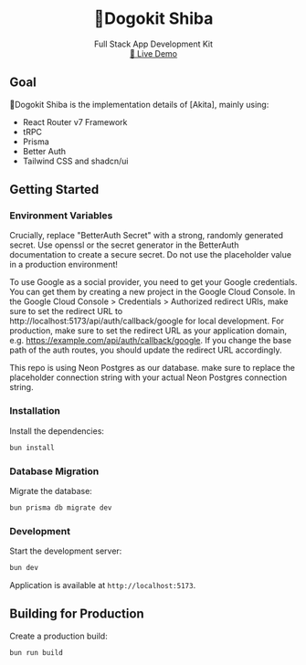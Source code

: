 <div align="center">
	<h1 align="center">🐶Dogokit Shiba</h1>
  <p align="center">
    <span>Full Stack App Development Kit</span>
    <br />
    <a href="https://shiba.dogokit.com">🚧 Live Demo</a>
  </p>
</div>

## Goal

🐶Dogokit Shiba is the implementation details of [Akita], mainly using:

- React Router v7 Framework
- tRPC
- Prisma
- Better Auth
- Tailwind CSS and shadcn/ui

## Getting Started

### Environment Variables

Crucially, replace "BetterAuth Secret" with a strong, randomly generated secret. Use openssl or the secret generator in the BetterAuth documentation to create a secure secret. Do not use the placeholder value in a production environment!

To use Google as a social provider, you need to get your Google credentials. You can get them by creating a new project in the Google Cloud Console.
In the Google Cloud Console > Credentials > Authorized redirect URIs, make sure to set the redirect URL to http://localhost:5173/api/auth/callback/google for local development. For production, make sure to set the redirect URL as your application domain, e.g. https://example.com/api/auth/callback/google. If you change the base path of the auth routes, you should update the redirect URL accordingly.

This repo is using Neon Postgres as our database. make sure to replace the placeholder connection string with your actual Neon Postgres connection string.

### Installation

Install the dependencies:

```bash
bun install
```

### Database Migration

Migrate the database:

```bash
bun prisma db migrate dev
```

### Development

Start the development server:

```bash
bun dev
```

Application is available at `http://localhost:5173`.

## Building for Production

Create a production build:

```bash
bun run build
```
